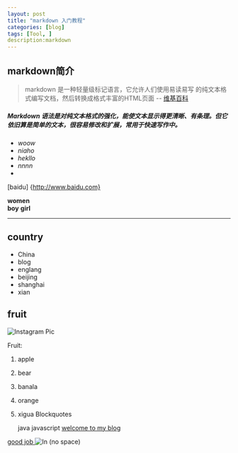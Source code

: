 ```yaml
---
layout: post
title: "markdown 入门教程"
categories: [blog]
tags: [Tool, ]
description:markdown
---
```

## markdown简介

>markdown 是一种轻量级标记语言，它允许人们使用易读易写
的纯文本格式编写文档，然后转换成格式丰富的HTML页面 --
[维基百科](https://zh.wikipedia.org/wiki/Markdown)


##### Markdown 语法是对纯文本格式的强化，能使文本显示得更清晰、有条理。但它依旧算是简单的文本，很容易修改和扩展，常用于快速写作中。
* *woow*
* *niaho*
* *hekllo*
* *nnnn*
* 

[baidu]  {http://www.baidu.com}

**women**  
**boy**
**girl**
****
## country

* China
* blog
* englang 
* beijing
* shanghai 
* xian 
## fruit



 ![Instagram Pic](http://i.imgur.com/UKhrRrK.jpg)

Fruit:

1. apple
2. bear
3. banala
4. orange
5. xigua
Blockquotes


    java javascript
[ welcome to my blog ](https;//jinjidekiki.github.io)

[ good job ]( https;//jinjidecoco.github,io)
![In](http://i.imgur.com/UKhrRrK.jpg) (no space)
